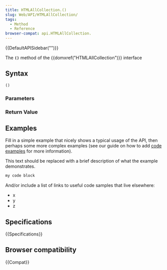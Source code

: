 ```yaml
---
title: HTMLAllCollection.()
slug: Web/API/HTMLAllCollection/
tags:
  - Method
  - Reference
browser-compat: api.HTMLAllCollection.
---
```

{{DefaultAPISidebar("")}}

The **`()`** method of the {{domxref("HTMLAllCollection")}} interface 

## Syntax

```js
()
```

### Parameters



### Return Value



## Examples

Fill in a simple example that nicely shows a typical usage of the API, then perhaps some more complex examples (see our guide on how to add [code examples](/en-US/docs/MDN/Contribute/Structures/Code_examples) for more information).

This text should be replaced with a brief description of what the example demonstrates.

```js
my code block
```

And/or include a list of links to useful code samples that live elsewhere:

*   x
*   y
*   z

## Specifications

{{Specifications}}

## Browser compatibility

{{Compat}}

